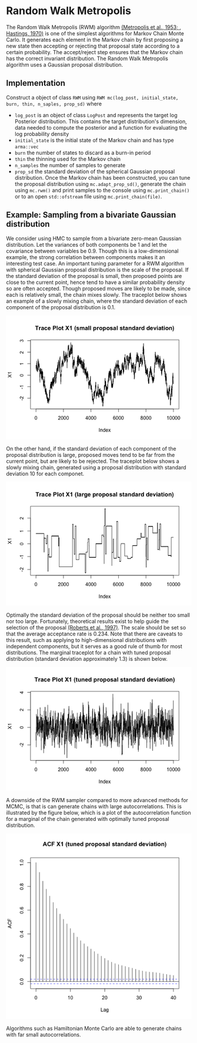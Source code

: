 # Random Walk Metropolis

The Random Walk Metropolis (RWM) algorithm [(Metropolis et al., 1953; ](https://aip.scitation.org/doi/abs/10.1063/1.1699114), [Hastings, 1970)](https://academic.oup.com/biomet/article-abstract/57/1/97/284580) is one of the simplest algorithms for Markov Chain Monte Carlo. It generates each element in the Markov chain by first proposing a new state then accepting or rejecting that proposal state according to a certain probability. The accept/reject step ensures that the Markov chain has the correct invariant distribution. The Random Walk Metropolis algorithm uses a Gaussian proposal distribution.

## Implementation

Construct a object of class `RWM` using `RWM mc(log_post, initial_state, burn, thin, n_saples, prop_sd)` where
* `log_post` is an object of class `LogPost` and represents the target log Posterior distribution. This contains the target distribution's dimension, data needed to compute the posterior and a function for evaluating the log probability density
* `initial_state` is the initial state of the Markov chain and has type `arma::vec` 
* `burn` the number of states to discard as a burn-in period
* `thin` the thinning used for the Markov chain
* `n_samples` the number of samples to generate
* `prop_sd` the standard deviation of the spherical Gaussian proposal distribution.
Once the Markov chain has been constructed, you can tune the proposal distribution using `mc.adapt_prop_sd()`, generate the chain using `mc.rwm()` and print samples to the console using `mc.print_chain()` or to an open `std::ofstream` file using `mc.print_chain(file)`.

## Example: Sampling from a bivariate Gaussian distribution

We consider using HMC to sample from a bivariate zero-mean Gaussian distribution. Let the variances of both components be 1 and let the covariance between variables be 0.9. Though this is a low-dimensional example, the strong correlation between components makes it an interesting test case. An important tuning parameter for a RWM algorithm with spherical Gaussian proposal distribution is the scale of the proposal. If the standard deviation of the proposal is small, then proposed points are close to the current point, hence tend to have a similar probability density so are often accepted. Though proposed moves are likely to be made, since each is relatively small, the chain mixes slowly. The traceplot below shows an example of a slowly mixing chain, where the standard deviation of each component of the proposal distribution is  0.1.

![](https://github.com/mckimmh/mcmc/blob/main/images/rwm_trace_plot_small_sd.png)

On the other hand, if the standard deviation of each component of the proposal distribution is large, proposed moves tend to be far from the current point, but are likely to be rejected. The traceplot below shows a slowly mixing chain, generated using a proposal distribution with standard deviation 10 for each componet.

![](https://github.com/mckimmh/mcmc/blob/main/images/rwm_trace_plot_large_sd.png)

Optimally the standard deviation of the proposal should be neither too small nor too large. Fortunately, theoretical results exist to help guide the selection of the proposal [(Roberts et al., 1997)](https://projecteuclid.org/journals/annals-of-applied-probability/volume-7/issue-1/Weak-convergence-and-optimal-scaling-of-random-walk-Metropolis-algorithms/10.1214/aoap/1034625254.full). The scale should be set so that the average acceptance rate is 0.234. Note that there are caveats to this result, such as applying to high-dimensional distributions with independent components, but it serves as a good rule of thumb for most distributions. The marginal traceplot for a chain with tuned proposal distribution (standard deviation approximately 1.3) is shown below.

![](https://github.com/mckimmh/mcmc/blob/main/images/rwm_trace_plot_tuned_sd.png)

A downside of the RWM sampler compared to more advanced methods for MCMC, is that is can generate chains with large autocorrelations. This is illustrated by the figure below, which is a plot of the autocorrelation function for a marginal of the chain generated with optimally tuned proposal distribution.

![](https://github.com/mckimmh/mcmc/blob/main/images/rwm_acf_tuned.png)

Algorithms such as Hamiltonian Monte Carlo are able to generate chains with far small autocorrelations.
